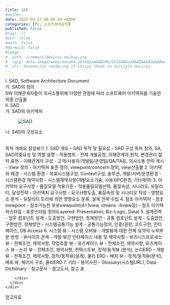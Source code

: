 ```yaml
---
title: SAD
#author: 
date: 2023-09-27 00:00:10 +0800
categories: [PE, 소프트웨어공학]
published: false
#tags: []
#pin: false
#math: false
#mermaid: false
#image:
#  path: /commons/devices-mockup.png
#  lqip: data:image/webp;base64,UklGRpoAAABXRUJQVlA4WAoAAAAQAAAADwAABwAAQUxQSDIAAAARL0AmbZurmr57yyIiqE8oiG0bejIYEQTgqiDA9vqnsUSI6H+oAERp2HZ65qP/VIAWAFZQOCBCAAAA8AEAnQEqEAAIAAVAfCWkAALp8sF8rgRgAP7o9FDvMCkMde9PK7euH5M1m6VWoDXf2FkP3BqV0ZYbO6NA/VFIAAAA
#  alt: Responsive rendering of Chirpy theme on multiple devices.
---
```


<div class="post-wrap">
  <div class="para">
    <div class="para-title">
      I. SAD; Software Architecture Document
    </div>
    <div class="para-cntnt">
      <div class="para">
        <div class="para-title">
          가. SAD의 정의
        </div>
        <div class="para-cntnt">
            SW 이해관계자들이 의사소통위해 다양한 관점에 따라 소프트웨어 아키텍처를 기술한 최종 산출물
        </div>
      </div>
    </div>
  </div>
  
  <div class="para">
    <div class="para-title">
      II. SAD
    </div>
    <div class="para-cntnt">
      <div class="para">
        <div class="para-title">
          가. SAD의 아키텍처
        </div>
        <div class="para-cntnt">
          <figure class="post-figure">
            <img src="/assets/img/posts/SAD.png" alt="SAD">
<!--            <figcaption>Source: Unveiling the Metaverse: Exploring Emerging Trends, Multifaceted Perspectives, and Future Challenges</figcaption>-->
          </figure>
        </div>
      </div>
      <div class="para">
        <div class="para-title">
          나. SAD의 구성요소
        </div>
        <div class="para-cntnt">
          <table class="post-table">
          </table>
          목차 개배요 참설뷰기
  1. SAD 개요
    - SAD 목적 및 필요성 - SAD 구성 목차 정의, SA, SAD의중요성 및 역할 설명
    - 적용범위 - 전체 개발공정, 이해관계자 원칙, 변경관리 절차 표현
    - 이해관계자 구성 - 고객/사용자/개발팀/운영팀/QA/TA등, 의사소통 전략 제시
    - View 정의 - 아키텍쳐 표준 정의, viewpoint/concern 정의, view산출물
  2. 아키텍처 배경
    - 시스템 환경 - 목표시스템구성, Context구성, 솔루션, 개발/서버/운영환경
    - 시스템환경 제약사항 - 시스템제약사항(개발요소기술, 사용자PC환경, 기타제약)
  3. 아키텍처 요구사항
    - 품질모델 적용기준 - 적용품질모델선택, 품질속성, 시나리오, 유틸리티, 달성전략
    - 아키텍처 요구사항 - 요구사항도출, 품질속성 및 시나리오 작성
    - 영향요소 분석 - 유틸리티 트리에 의한 영향요소 분류, 설계 전략 수립
  4. 참조 아키텍처
    - 참조 viewpoint - 참조가능한 후보viewpoint(4+1view, simens -4view등)
    - 참조 아키텍처스타일 - 표준스타일 정의(Layered: Presentation, Biz-Logic, Data)
  5. 설계전략
    - 업무 컴포넌트 설계 - 도출방안, 구현방안, 정제방안
    - 공통 컴포넌트 설계 - 도출방안, 구현방안, 정제방안
    - 시스템공통기능 설계 - 공통기능정의, 인증/권한, 코드구현, 인터페이스, DB Access
  6. 시스템 뷰
    - 시스템 오버뷰 - 개발뷰에 대한 전체 요약의 누락부분 반영
    - 뷰사이의 관계 - 개발 뷰간 인터페이스 내용 및 제약사항
    - 비즈니스프로세스 뷰 - 전체조건, 제약사항, 작업흐름 뷰
    - 유즈케이스 뷰 - 전체조건, 제약사항, 유즈케이스 뷰
    - 논리 뷰 - 전체조건, 제약사항, 컨텍스트뷰, 정적/동적뷰 (분석), 논리ERD
    - 개발 뷰 - 전체조건, 제약사항, 정적/동적뷰(설계), 물리 ERD
    - 배치 뷰 - 정적/동적뷰(분석), 베포 뷰, 패키지 구조, 물리ERD
  7. 기타
    - 용어사전 - Glossary(시스템URL), Data-Dictionary
    - 참고문서 - 참고도서, 참고 표

        </div>
      </div>
    </div>
  </div>

  <div class="refr-wrap">
    <div class="refr-title">
        참고자료
    </div>
    <ol class="refr-list">
    <!--    <li>(나현식, 최대선) <a target="_blank" href="https://scienceon.kisti.re.kr/commons/util/originalView.do?cn=JAKO202225948430499&oCn=JAKO202225948430499&dbt=JAKO&journal=NJOU00291864">메타버스 보안 위협 요소 및 대응 방안 검토</a></li>-->
    <!--    <li>(M. Uddin, S. Manickam, H. Ullah, M. Obaidat and A. Dandoush) <a target="_blank" href="https://ieeexplore.ieee.org/abstract/document/10138386">Unveiling the Metaverse: Exploring Emerging Trends, Multifaceted Perspectives, and Future Challenges</a></li>-->
    </ol>
  </div>
</div>
